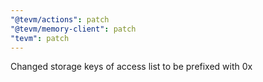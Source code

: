 ```yaml
---
"@tevm/actions": patch
"@tevm/memory-client": patch
"tevm": patch
---
```


Changed storage keys of access list to be prefixed with 0x
